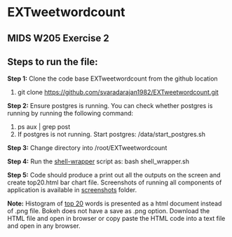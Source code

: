 # EXTweetwordcount

## MIDS W205 Exercise 2

## Steps to run the file:

**Step 1:** Clone the code base EXTweetwordcount from the github location  
  1. git clone https://github.com/svaradarajan1982/EXTweetwordcount.git

**Step 2:** Ensure postgres is running. You can check whether postgres is running by running the following command:  
  1. ps aux | grep post   
  2. If postgres is not running. Start postgres: /data/start_postgres.sh

**Step 3:** Change directory into /root/EXTweetwordcount

**Step 4:** Run the [shell-wrapper](shell_wrapper.sh) script as: bash shell_wrapper.sh

**Step 5:** Code should produce a print out all the outputs on the screen and create top20.html bar chart file. Screenshots of running all components of application is available in [screenshots](screenshots) folder.

**Note:** Histogram of [top 20](top20.html) words is presented as a html document instead of .png file. Bokeh does not have a save as .png option. Download the HTML file and open in browser or copy paste the HTML code into a text file and open in any browser.
